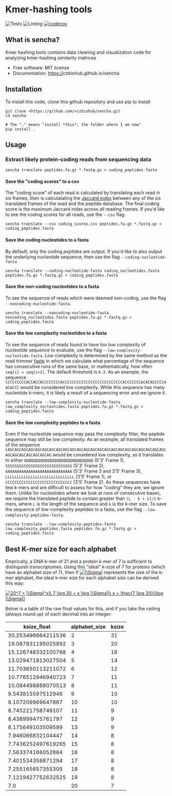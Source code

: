 Kmer-hashing tools
================================
![Tests](https://github.com/czbiohub/sencha/workflows/Pytest/badge.svg)
![Linting](https://github.com/czbiohub/sencha/workflows/Lint%20with%20flake8/badge.svg)
[![codecov](https://codecov.io/gh/czbiohub/sencha/branch/master/graph/badge.svg)](https://codecov.io/gh/czbiohub/sencha)

What is sencha?
-------------------------------------

Kmer hashing tools contains data cleaning and visualization code for analyzing kmer-hashing similarity matrices

-   Free software: MIT license
-   Documentation: <https://>czbiohub.github.io/sencha

Installation
------------

To install this code, clone this github repository and use pip to install

```
git clone <https://github.com/>czbiohub/sencha.git
cd sencha

# The "." means "install *this*, the folder where I am now"
pip install .
```

Usage
-----

### Extract likely protein-coding reads from sequencing data


```
sencha translate peptides.fa.gz *.fastq.gz > coding_peptides.fasta
```

#### Save the "coding scores" to a csv

The "coding score" of each read is calculated by translating each read in six
frames, then is calculatating the
[Jaccard index](https://en.wikipedia.org/wiki/Jaccard_index) between any of the
six translated frames of the read and the peptide database. The final coding
score is the maximum Jaccard index across all reading frames. If you'd like to
see the coding scores for all reads, use the `--csv` flag.

```
sencha translate --csv coding_scores.csv peptides.fa.gz *.fastq.gz > coding_peptides.fasta
```


#### Save the coding nucleotides to a fasta

By default, only the coding *peptides* are output. If you'd like to also output
the underlying *nucleotide* sequence, then use the flag `--coding-nucleotide-fasta`

```
sencha translate --coding-nucleotide-fasta coding_nucleotides.fasta peptides.fa.gz *.fastq.gz > coding_peptides.fasta
```

#### Save the *non*-coding nucleotides to a fasta

To see the sequence of reads which were deemed non-coding, use the flag
`--noncoding-nucleotide-fasta`.

```
sencha translate --noncoding-nucleotide-fasta noncoding_nucleotides.fasta peptides.fa.gz *.fastq.gz > coding_peptides.fasta
```

#### Save the low complexity nucleotides to a fasta

To see the sequence of reads found to have too low complexity of nucleotide
sequence to evaluate, use the flag `--low-complexity-nucleotide-fasta`. Low
complexity is determined by the same method as the read trimmer
[fastp](https://github.com/OpenGene/fastp) in which we calculate what
percentage of the sequence has consecutive runs of the same base,
or mathematically, how often `seq[i] = seq[i+1]`. The default threshold is
`0.3`. As an example, the sequence `CCCCCCCCCACCACCACCCCCCCCACCCCCCCCCCCCCCCCCCCCCCCCCCACCCCCCCACACACCCCCAACACCC`
would be considered low complexity. While this sequence has many nucleotide
k-mers, it is likely a result of a sequencing error and we ignore it.

```
sencha translate --low-complexity-nucleotide-fasta low_complexity_nucleotides.fasta peptides.fa.gz *.fastq.gz > coding_peptides.fasta
```

#### Save the low complexity peptides to a fasta

Even if the nucleotide sequence may pass the complexity filter, the peptide
sequence may still be low complexity. As an example, all translated frames of
the sequence
`CAGCAGCAGCAGCAGCAGCAGCAGCAGCAGCAGCAGCAGCAGCAGCAGCAGCAGCAGCAGCAGCAGCAGCAGCAGCAGCAGCAGCAGCAG`
would be considered low complexity, as it translates to either
`QQQQQQQQQQQQQQQQQQQQQQQQQQQQQQ` (5'3' Frame 1),
`SSSSSSSSSSSSSSSSSSSSSSSSSSSSS` (5'3' Frame 2),
`AAAAAAAAAAAAAAAAAAAAAAAAAAAAA` (5'3' Frame 3 and 3'5' Frame 3),
`LLLLLLLLLLLLLLLLLLLLLLLLLLLLLL` (3'5' Frame 1),
or `CCCCCCCCCCCCCCCCCCCCCCCCCCCCC` (3'5' Frame 2). As these sequences have few
k-mers and are difficult to assess for how "coding" they are, we ignore them.
Unlike for nucleotides where we look at runs of consecutive bases, we require
the translated peptide to contain greater than `(L - k + 1)/2` k-mers, where
`L` is the length of the sequence and `k` is the k-mer size. To save the
sequence of low-complexity peptides to a fasta, use the flag
`--low-complexity-peptides-fasta`.

```
sencha translate --low-complexity-peptides-fasta low_complexity_peptides.fasta peptides.fa.gz *.fastq.gz > coding_peptides.fasta
```



## Best K-mer size for each alphabet

Emprically, a DNA k-mer of 21 and a protein k-mer of 7 is sufficient to distinguish transcriptomes. Using this "ideal" k-size of 7 for proteins (which have an alphabet size of 7), then if <a href="https://www.codecogs.com/eqnedit.php?latex=\inline&space;|\Sigma|" target="_blank"><img src="https://latex.codecogs.com/gif.latex?\inline&space;|\Sigma|" title="|\Sigma|" /></a> represents the size of the k-mer alphabet, the ideal k-mer size for each alphabet size can be derived this way:

<a href="https://www.codecogs.com/eqnedit.php?latex=20^7&space;=&space;|\Sigma|^x\\&space;7&space;\log&space;20&space;=&space;x&space;\log&space;|\Sigma|\\&space;x&space;=&space;\frac{7&space;\log&space;20}{\log&space;|\Sigma|}" target="_blank"><img src="https://latex.codecogs.com/gif.latex?20^7&space;=&space;|\Sigma|^x\\&space;7&space;\log&space;20&space;=&space;x&space;\log&space;|\Sigma|\\&space;x&space;=&space;\frac{7&space;\log&space;20}{\log&space;|\Sigma|}" title="20^7 = |\Sigma|^x\\ 7 \log 20 = x \log |\Sigma|\\ x = \frac{7 \log 20}{\log |\Sigma|}" /></a>

Below is a table of the raw float values for this, and if you take the ceiling (always round up) of each decimal into an integer:

| ksize_float        | alphabet_size | ksize | 
|--------------------|---------------|-------| 
| 30.253496664211536 | 2             | 31    | 
| 19.087831195025892 | 3             | 20    | 
| 15.126748332105768 | 4             | 16    | 
| 13.029471813027504 | 5             | 14    | 
| 11.703650113211072 | 6             | 12    | 
| 10.776512946940723 | 7             | 11    | 
| 10.084498888070513 | 8             | 11    | 
| 9.543915597512946  | 9             | 10    | 
| 9.107209969647867  | 10            | 10    | 
| 8.745221758749107  | 11            | 9     | 
| 8.438999475761797  | 12            | 9     | 
| 8.175649103509599  | 13            | 9     | 
| 7.946066832104447  | 14            | 8     | 
| 7.7436252497619265 | 15            | 8     | 
| 7.563374166052884  | 16            | 8     | 
| 7.401534359871294  | 17            | 8     | 
| 7.255165657355305  | 18            | 8     | 
| 7.1219427752632525 | 19            | 8     | 
| 7.0                | 20            | 7     | 
